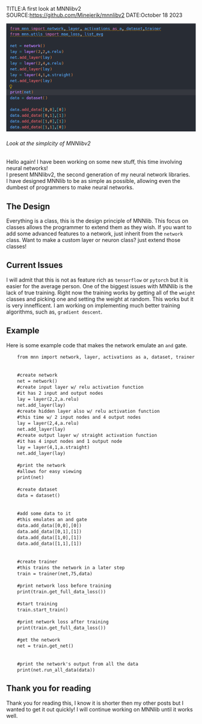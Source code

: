 TITLE:A first look at MNNlibv2
SOURCE:https://github.com/Minejerik/mnnlibv2
DATE:October 18 2023


![screenshot showing how simple MNNlibv2](/static/3/top.png)
###### Look at the simplcity of MNNlibv2

Hello again! I have been working on some new stuff, this time involving neural networks!    
I present MNNlibv2, the second generation of my neural network libraries.    
I have designed MNNlib to be as simple as possible, allowing even the dumbest of programmers to make neural networks.    

## The Design
Everything is a class, this is the design principle of MNNlib. 
This focus on classes allows the programmer to extend them as they wish.
If you want to add some advanced features to a network, just inherit from the `network` class. 
Want to make a custom layer or neuron class? just extend those classes!

## Current Issues
I will admit that this is not as feature rich as `tensorflow` or `pytorch` but it is easier for the average person.
One of the biggest issues with MNNlib is the lack of true training. 
Right now the training works by getting all of the `weight` classes and picking one and setting the weight at random.
This works but it is very innefficent.
I am working on implementing much better training algorithms, such as, `gradient descent`.

## Example
Here is some example code that makes the network emulate an `and` gate.

        from mnn import network, layer, activations as a, dataset, trainer
        
        
        #create network
        net = network()
        #create input layer w/ relu activation function
        #it has 2 input and output nodes
        lay = layer(2,2,a.relu)
        net.add_layer(lay)
        #create hidden layer also w/ relu activation function
        #this time w/ 2 input nodes and 4 output nodes
        lay = layer(2,4,a.relu)
        net.add_layer(lay)
        #create output layer w/ straight activation function
        #it has 4 input nodes and 1 output node
        lay = layer(4,1,a.straight)
        net.add_layer(lay)
        
        #print the network
        #allows for easy viewing
        print(net)
        
        #create dataset
        data = dataset()
        
        
        #add some data to it
        #this emulates an and gate
        data.add_data([0,0],[0])
        data.add_data([0,1],[1])
        data.add_data([1,0],[1])
        data.add_data([1,1],[1])
        
        
        #create trainer
        #this trains the network in a later step
        train = trainer(net,75,data)
        
        #print network loss before training
        print(train.get_full_data_loss())
        
        #start training
        train.start_train()
        
        #print network loss after training
        print(train.get_full_data_loss())
        
        #get the network
        net = train.get_net()
        
        
        #print the network's output from all the data
        print(net.run_all_data(data))

## Thank you for reading
Thank you for reading this, I know it is shorter then my other posts but I wanted to get it out quickly!
I will continue working on MNNlib until it works well.